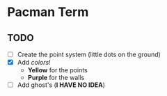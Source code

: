 # Pacman Term

## TODO

- [ ] Create the point system (little dots on the ground)
- [x] Add *colors*!
    - **Yellow** for the points
    - **Purple** for the walls
- [ ] Add ghost's (**I HAVE NO IDEA**)
